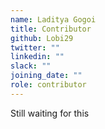 ```yaml
---
name: Laditya Gogoi
title: Contributor
github: Lobi29
twitter: ""
linkedin: ""
slack: ""
joining_date: ""
role: contributor
---
```


Still waiting for this
